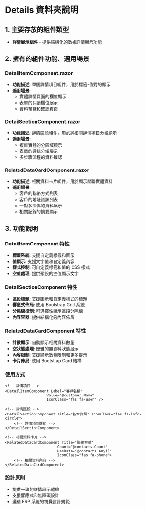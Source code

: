 # Details 資料夾說明

## 1. 主要存放的組件類型
- **詳情展示組件** - 提供結構化的數據詳情顯示功能

## 2. 擁有的組件功能、適用場景

### DetailItemComponent.razor
- **功能描述**: 單個詳情項目組件，用於標籤-值對的顯示
- **適用場景**: 
  - 實體詳情頁面的欄位顯示
  - 表單的只讀欄位展示
  - 資料預覽和確認頁面

### DetailSectionComponent.razor
- **功能描述**: 詳情區段組件，用於將相關詳情項目分組顯示
- **適用場景**: 
  - 複雜實體的分區域顯示
  - 表單的邏輯分組展示
  - 多步驟流程的資料確認

### RelatedDataCardComponent.razor
- **功能描述**: 相關資料卡片組件，用於顯示關聯實體資料
- **適用場景**: 
  - 客戶的聯絡方式列表
  - 客戶的地址資訊列表
  - 一對多關係的資料展示
  - 相關記錄的摘要顯示

## 3. 功能說明

### DetailItemComponent 特性
- **標籤系統**: 支援自定義標籤和圖示
- **值顯示**: 支援文字值和自定義內容
- **樣式控制**: 可自定義標籤和值的 CSS 樣式
- **空值處理**: 提供預設的空值顯示文字

### DetailSectionComponent 特性
- **區段標題**: 支援圖示和自定義樣式的標題
- **響應式佈局**: 使用 Bootstrap Grid 系統
- **分隔線控制**: 可選擇性顯示區段分隔線
- **內容容器**: 提供結構化的內容佈局

### RelatedDataCardComponent 特性
- **計數顯示**: 自動顯示相關資料數量
- **空狀態處理**: 優雅的無資料狀態展示
- **內容限制**: 支援顯示數量限制和更多提示
- **卡片佈局**: 使用 Bootstrap Card 結構

### 使用方式
```razor
<!-- 詳情項目 -->
<DetailItemComponent Label="客戶名稱" 
                   Value="@customer.Name" 
                   IconClass="fas fa-user" />

<!-- 詳情區段 -->
<DetailSectionComponent Title="基本資訊" IconClass="fas fa-info-circle">
    <!-- 詳情項目群組 -->
</DetailSectionComponent>

<!-- 相關資料卡片 -->
<RelatedDataCardComponent Title="聯絡方式" 
                        Count="@contacts.Count" 
                        HasData="@contacts.Any()"
                        IconClass="fas fa-phone">
    <!-- 相關資料內容 -->
</RelatedDataCardComponent>
```

### 設計原則
- 提供一致的詳情展示體驗
- 支援響應式和無障礙設計
- 遵循 ERP 系統的視覺設計規範
